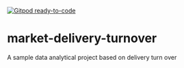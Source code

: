 [![Gitpod ready-to-code](https://img.shields.io/badge/Gitpod-ready--to--code-blue?logo=gitpod)](https://gitpod.io/#https://github.com/madhulal/market-delivery-turnover)

# market-delivery-turnover
A sample data analytical project based on delivery turn over
